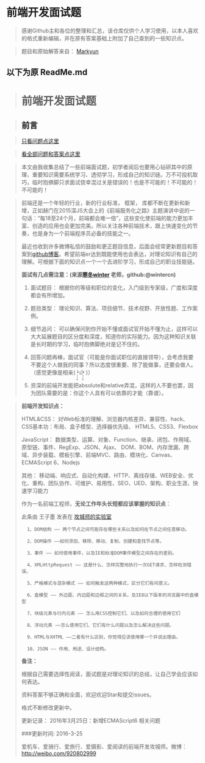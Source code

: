 # 前端开发面试题
> 感谢Github主和各位的整理和汇总，该仓库仅供个人学习使用，以本人喜欢的格式重新编辑，并在原有答案基础上附加了自己查到的一些知识点。

> 题目和原始解答来自： [Markyun](https://github.com/markyun)  

## 以下为原 ReadMe.md
> # 前端开发面试题

>## <a name='preface'>前言</a> ##

>[只看问题点这里 ](http://markyun.github.io/2015/Front-end-Developer-Questions/ "Questions")

>[看全部问题和答案点这里](https://github.com/markyun/My-blog/tree/master/Front-end-Developer-Questions/Questions-and-Answers "Questions-and-Answers")

>本文由我收集总结了一些前端面试题，初学者阅后也要用心钻研其中的原理，重要知识需要系统学习、透彻学习，形成自己的知识链。万不可投机取巧，临时抱佛脚只求面试侥幸混过关是错误的！也是不可能的！不可能的！不可能的！

> 前端还是一个年轻的行业，新的行业标准， 框架， 库都不断在更新和新增，正如赫门在2015深JS大会上的《前端服务化之路》主题演讲中说的一句话：“每18至24个月，前端都会难一倍”，这些变化使前端的能力更加丰富、创造的应用也会更加完美。所以关注各种前端技术，跟上快速变化的节奏，也是身为一个前端程序员必备的技能之一。
>
> 最近也收到许多微博私信的鼓励和更正题目信息，后面会经常更新题目和答案到[github博客](http://markyun.github.io/)。希望前端er达到既能使用也会表达，对理论知识有自己的理解。可根据下面的知识点一个一个去进阶学习，形成自己的职业技能链。
>
>
> **面试有几点需注意：(来源[寒冬winter](http://weibo.com/wintercn "微博：寒冬winter") 老师，github:@wintercn)**
>
> 1. 面试题目： 根据你的等级和职位的变化，入门级到专家级，广度和深度都会有所增加。
>
> 1. 题目类型： 理论知识、算法、项目细节、技术视野、开放性题、工作案例。
>
> 1. 细节追问： 可以确保问到你开始不懂或面试官开始不懂为止，这样可以大大延展题目的区分度和深度，知道你的实际能力。因为这种知识关联是长时期的学习，临时抱佛脚绝对是记不住的。
>
> 1. 回答问题再棒，面试官（可能是你面试职位的直接领导），会考虑我要不要这个人做我的同事？所以态度很重要、除了能做事，还要会做人。（感觉更像是相亲( •̣̣̣̣̣̥́௰•̣̣̣̣̣̥̀ )）
>
> 1. 资深的前端开发能把absolute和relative弄混，这样的人不要也罢，因为团队需要的是：你这个人具有可以依靠的才能（靠谱）。



> **前端开发知识点：**
>
> 	HTML&CSS：
> 		对Web标准的理解、浏览器内核差异、兼容性、hack、CSS基本功：布局、盒子模型、选择器优先级、
> 		HTML5、CSS3、Flexbox
>
> 	JavaScript：
>         数据类型、运算、对象、Function、继承、闭包、作用域、原型链、事件、RegExp、JSON、Ajax、
> 		DOM、BOM、内存泄漏、跨域、异步装载、模板引擎、前端MVC、路由、模块化、Canvas、ECMAScript 6、Nodejs
>
> 	其他：
>         移动端、响应式、自动化构建、HTTP、离线存储、WEB安全、优化、重构、团队协作、可维护、易用性、SEO、UED、架构、职业生涯、快速学习能力
>
>
> 作为一名前端工程师，**无论工作年头长短都应该掌握的知识点**：
>
> 此条由 王子墨 发表在 [攻城师的实验室](http://lab.yuanwai.wang/)
>
> 		1、DOM结构 —— 两个节点之间可能存在哪些关系以及如何在节点之间任意移动。
>
> 		2、DOM操作 ——如何添加、移除、移动、复制、创建和查找节点等。
>
> 		3、事件 —— 如何使用事件，以及IE和标准DOM事件模型之间存在的差别。
>
> 		4、XMLHttpRequest —— 这是什么、怎样完整地执行一次GET请求、怎样检测错误。
>
> 		5、严格模式与混杂模式 —— 如何触发这两种模式，区分它们有何意义。
>
> 		6、盒模型 —— 外边距、内边距和边框之间的关系，及IE8以下版本的浏览器中的盒模型
>
> 		7、块级元素与行内元素 —— 怎么用CSS控制它们、以及如何合理的使用它们
>
> 		8、浮动元素 ——怎么使用它们、它们有什么问题以及怎么解决这些问题。
>
> 		9、HTML与XHTML ——二者有什么区别，你觉得应该使用哪一个并说出理由。
>
> 		10、JSON —— 作用、用途、设计结构。
>
>
>
> **备注：**
>
> 	根据自己需要选择性阅读，面试题是对理论知识的总结，让自己学会应该如何表达。
>
> 	资料答案不够正确和全面，欢迎欢迎Star和提交issues。
>
> 	格式不断修改更新中。
>
> 	更新记录：
> 	2016年3月25日：新增ECMAScript6 相关问题
>
>
> ###更新时间:  2016-3-25
>
>
> 	爱机车、爱骑行、爱旅行、爱摄影、爱阅读的前端开发攻城师。微博：http://weibo.com/920802999
>
